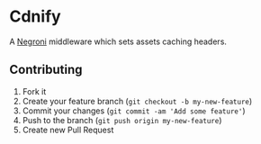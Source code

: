# Cdnify

A [Negroni](https://github.com/codegangsta/negroni) middleware which sets assets caching headers.

## Contributing

1. Fork it
2. Create your feature branch (`git checkout -b my-new-feature`)
3. Commit your changes (`git commit -am 'Add some feature'`)
4. Push to the branch (`git push origin my-new-feature`)
5. Create new Pull Request
